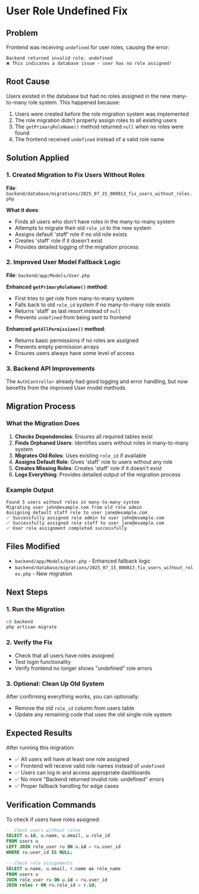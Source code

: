 # User Role Undefined Fix

## Problem
Frontend was receiving `undefined` for user roles, causing the error:
```
Backend returned invalid role: undefined
❌ This indicates a database issue - user has no role assigned!
```

## Root Cause
Users existed in the database but had no roles assigned in the new many-to-many role system. This happened because:

1. Users were created before the role migration system was implemented
2. The role migration didn't properly assign roles to all existing users
3. The `getPrimaryRoleName()` method returned `null` when no roles were found
4. The frontend received `undefined` instead of a valid role name

## Solution Applied

### 1. Created Migration to Fix Users Without Roles
**File**: `backend/database/migrations/2025_07_15_000013_fix_users_without_roles.php`

**What it does**:
- Finds all users who don't have roles in the many-to-many system
- Attempts to migrate their old `role_id` to the new system
- Assigns default 'staff' role if no old role exists
- Creates 'staff' role if it doesn't exist
- Provides detailed logging of the migration process

### 2. Improved User Model Fallback Logic
**File**: `backend/app/Models/User.php`

**Enhanced `getPrimaryRoleName()` method**:
- First tries to get role from many-to-many system
- Falls back to old `role_id` system if no many-to-many role exists
- Returns 'staff' as last resort instead of `null`
- Prevents `undefined` from being sent to frontend

**Enhanced `getAllPermissions()` method**:
- Returns basic permissions if no roles are assigned
- Prevents empty permission arrays
- Ensures users always have some level of access

### 3. Backend API Improvements
The `AuthController` already had good logging and error handling, but now benefits from the improved User model methods.

## Migration Process

### What the Migration Does
1. **Checks Dependencies**: Ensures all required tables exist
2. **Finds Orphaned Users**: Identifies users without roles in many-to-many system
3. **Migrates Old Roles**: Uses existing `role_id` if available
4. **Assigns Default Role**: Gives 'staff' role to users without any role
5. **Creates Missing Roles**: Creates 'staff' role if it doesn't exist
6. **Logs Everything**: Provides detailed output of the migration process

### Example Output
```
Found 5 users without roles in many-to-many system
Migrating user john@example.com from old role admin
Assigning default staff role to user jane@example.com
✅ Successfully assigned role admin to user john@example.com
✅ Successfully assigned role staff to user jane@example.com
✅ User role assignment completed successfully
```

## Files Modified
- `backend/app/Models/User.php` - Enhanced fallback logic
- `backend/database/migrations/2025_07_15_000013_fix_users_without_roles.php` - New migration

## Next Steps

### 1. Run the Migration
```bash
cd backend
php artisan migrate
```

### 2. Verify the Fix
- Check that all users have roles assigned
- Test login functionality
- Verify frontend no longer shows "undefined" role errors

### 3. Optional: Clean Up Old System
After confirming everything works, you can optionally:
- Remove the old `role_id` column from users table
- Update any remaining code that uses the old single-role system

## Expected Results

After running this migration:
- ✅ All users will have at least one role assigned
- ✅ Frontend will receive valid role names instead of `undefined`
- ✅ Users can log in and access appropriate dashboards
- ✅ No more "Backend returned invalid role: undefined" errors
- ✅ Proper fallback handling for edge cases

## Verification Commands

To check if users have roles assigned:
```sql
-- Check users without roles
SELECT u.id, u.name, u.email, u.role_id 
FROM users u 
LEFT JOIN role_user ru ON u.id = ru.user_id 
WHERE ru.user_id IS NULL;

-- Check role assignments
SELECT u.name, u.email, r.name as role_name 
FROM users u 
JOIN role_user ru ON u.id = ru.user_id 
JOIN roles r ON ru.role_id = r.id;
```